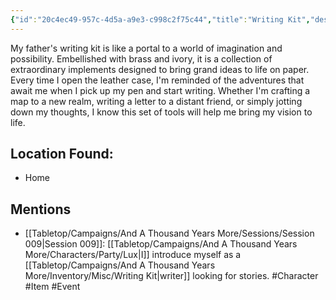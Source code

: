 ```yaml
---
{"id":"20c4ec49-957c-4d5a-a9e3-c998c2f75c44","title":"Writing Kit","description":"My father's writing kit.","isInCurrentInventory":true,"amountHeld":1,"publish":true,"date_created":"Sunday, March 5th 2023, 6:42:58 pm","date_modified":"Saturday, April 13th 2024, 11:44:56 pm","cssclasses":["mado-heading"],"path":"Tabletop/Campaigns/And A Thousand Years More/Inventory/Misc/Writing Kit.md","permalink":"/tabletop/campaigns/and-a-thousand-years-more/inventory/misc/writing-kit/","PassFrontmatter":true}
---
```



My father's writing kit is like a portal to a world of imagination and possibility. Embellished with brass and ivory, it is a collection of extraordinary implements designed to bring grand ideas to life on paper. Every time I open the leather case, I'm reminded of the adventures that await me when I pick up my pen and start writing. Whether I'm crafting a map to a new realm, writing a letter to a distant friend, or simply jotting down my thoughts, I know this set of tools will help me bring my vision to life.

## Location Found:

- Home

## Mentions

- [[Tabletop/Campaigns/And A Thousand Years More/Sessions/Session 009\|Session 009]]: [[Tabletop/Campaigns/And A Thousand Years More/Characters/Party/Lux\|I]] introduce myself as a [[Tabletop/Campaigns/And A Thousand Years More/Inventory/Misc/Writing Kit\|writer]] looking for stories. #Character #Item #Event

